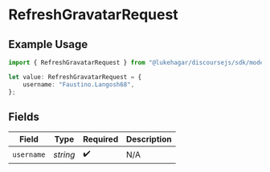 # RefreshGravatarRequest

## Example Usage

```typescript
import { RefreshGravatarRequest } from "@lukehagar/discoursejs/sdk/models/operations";

let value: RefreshGravatarRequest = {
    username: "Faustino.Langosh68",
};
```

## Fields

| Field              | Type               | Required           | Description        |
| ------------------ | ------------------ | ------------------ | ------------------ |
| `username`         | *string*           | :heavy_check_mark: | N/A                |